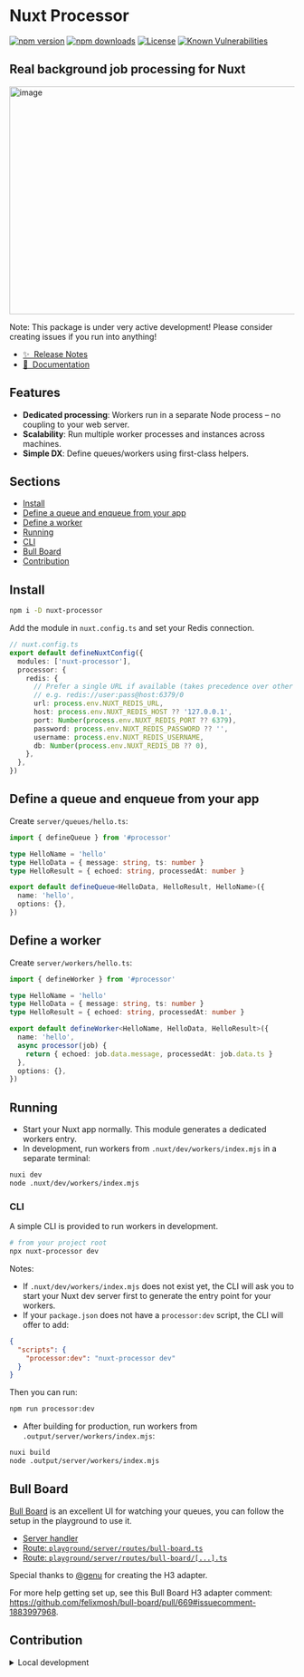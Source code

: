# Nuxt Processor

[![npm version][npm-version-src]][npm-version-href]
[![npm downloads][npm-downloads-src]][npm-downloads-href]
[![License][license-src]][license-href]
[![Known Vulnerabilities](https://snyk.io/test/github/aidanhibbard/nuxt-processor/badge.svg)](https://snyk.io/test/github/aidanhibbard/nuxt-processor)

## Real background job processing for Nuxt

<img width="752" height="402" alt="image" src="https://github.com/user-attachments/assets/9190d8e1-8a46-4b49-be5a-20f0a49fc8fe" />


Note: This package is under very active development! Please consider creating issues if you run into anything!

- [✨ &nbsp;Release Notes](/CHANGELOG.md)
- [📖 &nbsp;Documentation](https://aidanhibbard.github.io/nuxt-processor/)

## Features

- **Dedicated processing**: Workers run in a separate Node process – no coupling to your web server.
- **Scalability**: Run multiple worker processes and instances across machines.
- **Simple DX**: Define queues/workers using first-class helpers.

## Sections

- [Install](#install)
- [Define a queue and enqueue from your app](#define-a-queue-and-enqueue-from-your-app)
- [Define a worker](#define-a-worker)
- [Running](#running)
- [CLI](#cli)
- [Bull Board](#bull-board)
- [Contribution](#contribution)

## Install

```bash
npm i -D nuxt-processor
```

Add the module in `nuxt.config.ts` and set your Redis connection.

```ts
// nuxt.config.ts
export default defineNuxtConfig({
  modules: ['nuxt-processor'],
  processor: {
    redis: {
      // Prefer a single URL if available (takes precedence over other fields)
      // e.g. redis://user:pass@host:6379/0
      url: process.env.NUXT_REDIS_URL,
      host: process.env.NUXT_REDIS_HOST ?? '127.0.0.1',
      port: Number(process.env.NUXT_REDIS_PORT ?? 6379),
      password: process.env.NUXT_REDIS_PASSWORD ?? '',
      username: process.env.NUXT_REDIS_USERNAME,
      db: Number(process.env.NUXT_REDIS_DB ?? 0),
    },
  },
})
```

## Define a queue and enqueue from your app

Create `server/queues/hello.ts`:

```ts
import { defineQueue } from '#processor'

type HelloName = 'hello'
type HelloData = { message: string, ts: number }
type HelloResult = { echoed: string, processedAt: number }

export default defineQueue<HelloData, HelloResult, HelloName>({
  name: 'hello',
  options: {},
})
```

## Define a worker

Create `server/workers/hello.ts`:

```ts
import { defineWorker } from '#processor'

type HelloName = 'hello'
type HelloData = { message: string, ts: number }
type HelloResult = { echoed: string, processedAt: number }

export default defineWorker<HelloName, HelloData, HelloResult>({
  name: 'hello',
  async processor(job) {
    return { echoed: job.data.message, processedAt: job.data.ts }
  },
  options: {},
})
```

## Running

- Start your Nuxt app normally. This module generates a dedicated workers entry.
- In development, run workers from `.nuxt/dev/workers/index.mjs` in a separate terminal:

```bash
nuxi dev
node .nuxt/dev/workers/index.mjs
```

### CLI

A simple CLI is provided to run workers in development.

```bash
# from your project root
npx nuxt-processor dev
```

Notes:
- If `.nuxt/dev/workers/index.mjs` does not exist yet, the CLI will ask you to start your Nuxt dev server first to generate the entry point for your workers.
- If your `package.json` does not have a `processor:dev` script, the CLI will offer to add:

```json
{
  "scripts": {
    "processor:dev": "nuxt-processor dev"
  }
}
```

Then you can run:

```bash
npm run processor:dev
```

- After building for production, run workers from `.output/server/workers/index.mjs`:

```bash
nuxi build
node .output/server/workers/index.mjs
```

## Bull Board

[Bull Board](https://github.com/felixmosh/bull-board) is an excellent UI for watching your queues, you can follow the setup in the playground to use it.

- [Server handler](./playground/server/handlers/bull-board.ts)
- [Route: `playground/server/routes/bull-board.ts`](./playground/server/routes/bull-board.ts)
- [Route: `playground/server/routes/bull-board/[...].ts`](./playground/server/routes/bull-board/%5B...%5D.ts)

Special thanks to [@genu](https://github.com/genu) for creating the H3 adapter.

For more help getting set up, see this Bull Board H3 adapter comment: <https://github.com/felixmosh/bull-board/pull/669#issuecomment-1883997968>.

## Contribution

<details>
  <summary>Local development</summary>
  
  ```bash
  # Install dependencies
  npm install
  
  # Generate type stubs
  npm run dev:prepare
  
  # Develop with the playground
  npm run dev
  
  # Build the playground
  npm run dev:build
  
  # Run ESLint
  npm run lint
  
  # Run Vitest
  npm run test
  npm run test:watch
  
  # Release new version
  npm run release
  ```

</details>


<!-- Badges -->
[npm-version-src]: https://img.shields.io/npm/v/nuxt-processor/latest.svg?style=flat&colorA=020420&colorB=00DC82
[npm-version-href]: https://npmjs.com/package/nuxt-processor

[npm-downloads-src]: https://img.shields.io/npm/dm/nuxt-processor.svg?style=flat&colorA=020420&colorB=00DC82
[npm-downloads-href]: https://npm.chart.dev/nuxt-processor

[license-src]: https://img.shields.io/npm/l/nuxt-processor.svg?style=flat&colorA=020420&colorB=00DC82
[license-href]: https://npmjs.com/package/nuxt-processor

